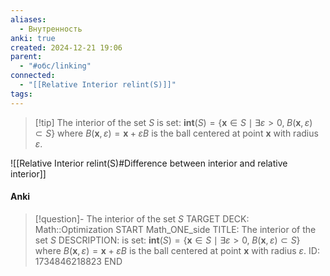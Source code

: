 ```yaml
---
aliases:
  - Внутренность
anki: true
created: 2024-12-21 19:06
parent:
  - "#обс/linking"
connected:
  - "[[Relative Interior relint(S)]]"
tags:
---
```


> [!tip] The interior of the set $S$
is set:
$\mathbf{int} (S) = \{\mathbf{x} \in S \mid \exists \varepsilon > 0, \; B(\mathbf{x}, \varepsilon) \subset S\}$
where $B(\mathbf{x}, \varepsilon) = \mathbf{x} + \varepsilon B$ is the ball centered at point $\mathbf{x}$ with radius $\varepsilon$.

![[Relative Interior relint(S)#Difference between interior and relative interior]]

#### Anki
> [!question]- The interior of the set $S$
TARGET DECK: Math::Optimization
START
Math_ONE_side
TITLE: The interior of the set $S$
DESCRIPTION: is set:
$\mathbf{int} (S) = \{\mathbf{x} \in S \mid \exists \varepsilon > 0, \; B(\mathbf{x}, \varepsilon) \subset S\}$
where $B(\mathbf{x}, \varepsilon) = \mathbf{x} + \varepsilon B$ is the ball centered at point $\mathbf{x}$ with radius $\varepsilon$.
ID: 1734846218823
END